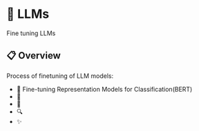 # 🤖 LLMs
Fine tuning LLMs 


## 📋 Overview

Process of finetuning of LLM models:
- 📄 Fine-tuning Representation Models for Classification(BERT)
- 🔢 
- 💾 
- 🔍 
- ✨









